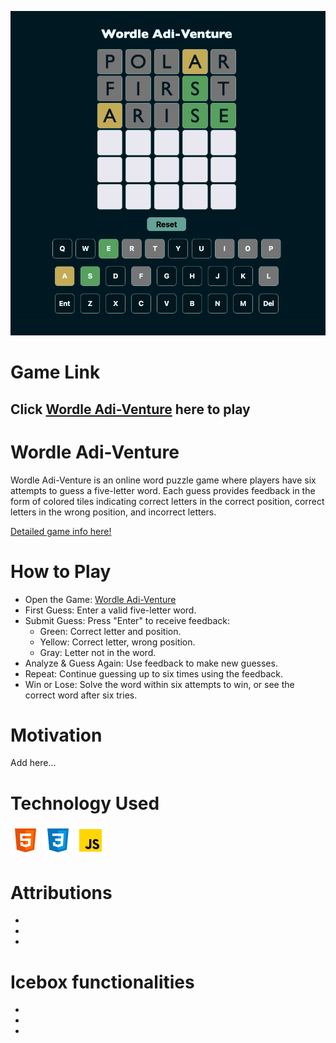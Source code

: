 ![Wordle Adi-Venture](Wordle-Adi-Venture.png) 


# **Game Link**
## Click [Wordle Adi-Venture](https://techbyadi.github.io/wordle/) here to play ##

# **Wordle Adi-Venture**

Wordle Adi-Venture is an online word puzzle game where players have six attempts to guess a five-letter word. Each guess provides feedback in the form of colored tiles indicating correct letters in the correct position, correct letters in the wrong position, and incorrect letters.

[Detailed game info here!](https://en.wikipedia.org/wiki/Wordle)

# **How to Play**

* Open the Game: [Wordle Adi-Venture](https://techbyadi.github.io/wordle/)
* First Guess: Enter a valid five-letter word.
* Submit Guess: Press "Enter" to receive feedback:
  * Green: Correct letter and position.
  * Yellow: Correct letter, wrong position.
  * Gray: Letter not in the word.
* Analyze & Guess Again: Use feedback to make new guesses.
* Repeat: Continue guessing up to six times using the feedback.
* Win or Lose: Solve the word within six attempts to win, or see the correct word after six tries.


# Motivation

Add here...


# Technology Used 

![html](html.png) 
![css](css.png)
![js](java-script.png)


# Attributions

*
*
* 

# Icebox functionalities

* 
*
*

